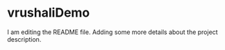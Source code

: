 # vrushaliDemo
I am editing the README file. Adding some more details about the project description.
